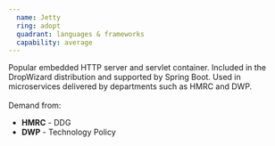 ```yaml
---
  name: Jetty
  ring: adopt
  quadrant: languages & frameworks
  capability: average
---
```

Popular embedded HTTP server and servlet container. Included in the DropWizard distribution and supported by Spring Boot. Used in microservices delivered by departments such as HMRC and DWP.
<br/><br/>Demand from: <ul><li><strong>HMRC</strong> - DDG</li><li><strong>DWP</strong> - Technology Policy</li></ul>
